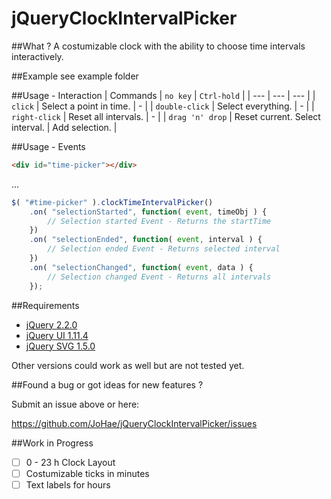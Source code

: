 # jQueryClockIntervalPicker

##What ?
A costumizable clock with the ability to choose time intervals interactively.

##Example
see example folder

##Usage - Interaction
| Commands | `no key` | `Ctrl-hold` |
| --- | --- | --- |
| `click` | Select a point in time. | - |
| `double-click` | Select everything. | - |
| `right-click` | Reset all intervals. | - |
| `drag 'n' drop` | Reset current. Select interval. | Add selection. |

##Usage - Events
```html
<div id="time-picker"></div>
```
...
```javascript
$( "#time-picker" ).clockTimeIntervalPicker()
    .on( "selectionStarted", function( event, timeObj ) {
        // Selection started Event - Returns the startTime
    })
    .on( "selectionEnded", function( event, interval ) {
        // Selection ended Event - Returns selected interval
    })
    .on( "selectionChanged", function( event, data ) {
        // Selection changed Event - Returns all intervals
    });
```

##Requirements
- [jQuery 2.2.0](https://jquery.com)
- [jQuery UI 1.11.4](https://jquery.com)
- [jQuery SVG 1.5.0](https://jquery.com)

Other versions could work as well but are not tested yet.

##Found a bug or got ideas for new features ? 

Submit an issue above or here: 

<https://github.com/JoHae/jQueryClockIntervalPicker/issues>

##Work in Progress
- [ ] 0 - 23 h Clock Layout
- [ ] Costumizable ticks in minutes
- [ ] Text labels for hours
